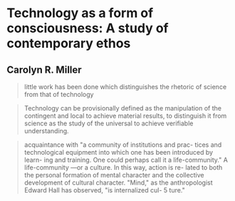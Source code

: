 # Technology as a form of consciousness: A study of contemporary ethos
## Carolyn R. Miller

> little work has been done which distinguishes the rhetoric of science from that of technology

> Technology can be provisionally defined as the manipulation of the contingent and local to achieve material results, to distinguish it from science as the study of the universal to achieve verifiable understanding.

> acquaintance with "a community of institutions and prac- tices and technological equipment into which one has been introduced by learn- ing and training. One could perhaps call it a life-community." A life-community
—or a culture. In this way, action is re-
lated to both the personal formation of
mental character and the collective
development of cultural character.
"Mind," as the anthropologist Edward
Hall has observed, "is internalized cul-
5
ture."